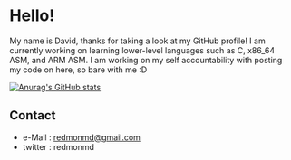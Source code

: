 # Hello!

My name is David, thanks for taking a look at my GitHub profile! I am currently working on learning lower-level languages
such as C, x86_64 ASM, and ARM ASM. I am working on my self accountability with posting my code on here, so bare with me :D 

[![Anurag's GitHub stats](https://github-readme-stats.vercel.app/api?username=redmonmd)](https://github.com/anuraghazra/github-readme-stats)

## Contact
 * e-Mail : redmonmd@gmail.com 
 * twitter : redmonmd
